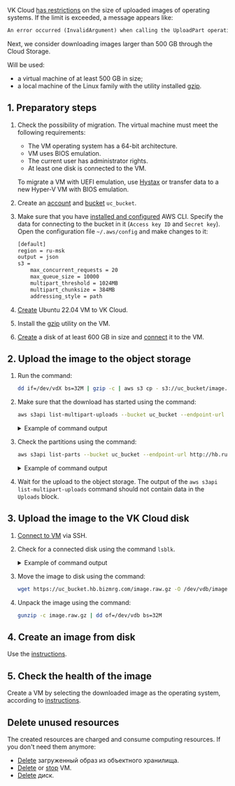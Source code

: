 VK Cloud [has restrictions](/en/base/account/concepts/quotasandlimits) on the size of uploaded images of operating systems. If the limit is exceeded, a message appears like:

```txt
An error occurred (InvalidArgument) when calling the UploadPart operation: Part number must be an integer between 1 and 10000, inclusive
```

Next, we consider downloading images larger than 500 GB through the Cloud Storage.

Will be used:

- a virtual machine of at least 500 GB in size;
- a local machine of the Linux family with the utility installed [gzip](https://www.gnu.org/software/gzip/manual/gzip.html).

## 1. Preparatory steps

1. Check the possibility of migration. The virtual machine must meet the following requirements:

   - The VM operating system has a 64-bit architecture.
   - VM uses BIOS emulation.
   - The current user has administrator rights.
   - At least one disk is connected to the VM.

   To migrate a VM with UEFI emulation, use [Hystax](/en/additionals/hystax/migration) or transfer data to a new Hyper-V VM with BIOS emulation.

1. Create an [account](/en/base/s3/access-management/s3-account) and [bucket](/en/base/s3/buckets/create-bucket) `uc_bucket`.
1. Make sure that you have [installed and configured](/en/base/s3/storage-connecting/s3-cli) AWS CLI. Specify the data for connecting to the bucket in it (`Access key ID` and `Secret key`). Open the configuration file `~/.aws/config` and make changes to it:

   ```txt
   [default]
   region = ru-msk
   output = json
   s3 =
       max_concurrent_requests = 20
       max_queue_size = 10000
       multipart_threshold = 1024MB
       multipart_chunksize = 384MB
       addressing_style = path
   ```

1. [Create](/en/base/iaas/instructions/vm/vm-create) Ubuntu 22.04 VM to VK Cloud.
1. Install the [gzip](https://www.gnu.org/software/gzip/manual/gzip.html) utility on the VM.
1. [Create](/en/base/iaas/instructions/vm-volumes#creating_a_disk) a disk of at least 600 GB in size and [connect](/en/base/iaas/instructions/vm-volumes#connecting_a_disk_to_a_vm) it to the VM.

## 2. Upload the image to the object storage

1. Run the command:

   ```bash
   dd if=/dev/vdX bs=32M | gzip -c | aws s3 cp - s3://uc_bucket/image.raw.gz --endpoint-url http://hb.ru-msk.vkcs.cloud
   ```

1. Make sure that the download has started using the command:

   ```bash
   aws s3api list-multipart-uploads --bucket uc_bucket --endpoint-url http://hb.ru-msk.vkcs.cloud
   ```

   <details>
    <summary>Example of command output</summary>

   ```json
    {
        "Uploads": [
            {
                "UploadId": "3ceXH7brs7r8DohqQ9BsJzfjkkhMxQux67Z8MQXYGh9BvfrmffLufWMzwiLWPbU3XkWE3ibSefgQ1GU81ER66EEHfKMZM8xxqRsDkBaN63XXXX",
                "Key": "image.raw.gz",
                "Initiated": "2021-12-08T11:57:42.929000+00:00",
                "StorageClass": "STANDARD",
                "Owner": {
                    "DisplayName": "mcs0000000000",
                    "ID": "4ed36441-69f5-4ac7-XXXX-07013f9ac3c5"
                },
                "Initiator": {
                    "ID": "P95mF7Kjo6aEfpiLA7XXXXX",
                    "DisplayName": "mcs0000000000"
                }
            }
        ]
    }
   ```

   </details>

1. Check the partitions using the command:

   ```bash
   aws s3api list-parts --bucket uc_bucket --endpoint-url http://hb.ru-msk.vkcs.cloud --key image.raw.gz  --upload-id 3ceXH7brs7r8DohqQ9BsJzfjkkhMxQux67Z8MQXYGh9BvfrmffLufWMzwiLWPbU3XkWE3ibSefgQ1GU81ER66EEHfKMZM8xxqRsDkBaN63XXXX
   ```

   <details>
    <summary>Example of command output</summary>

   ```json
    {
        "Parts": [
            {
                "PartNumber": 1,
                "LastModified": "2021-12-08T11:57:49.613000+00:00",
                "ETag": "\"6c8659343a53b1c4247e3769548e7181\"",
                "Size": 402653184
            },
            {
                "PartNumber": 2,
                "LastModified": "2021-12-08T11:57:49.019000+00:00",
                "ETag": "\"dc6138a7be543ec5b720e9a2a6273b76\"",
                "Size": 402653184
            }
        ],
        "Initiator": {
            "ID": "P95mF7Kjo6aEfpiLA7XXXXX",
            "DisplayName": "mcs0000000000"
        },
        "Owner": {
            "DisplayName": "mcs0000000000",
            "ID": "P95mF7Kjo6aEfpiLA7XXXXX"
        },
        "StorageClass": "STANDARD"
    }
   ```

   </details>

1. Wait for the upload to the object storage. The output of the `aws s3api list-multipart-uploads` command should not contain data in the `Uploads` block.

## 3. Upload the image to the VK Cloud disk

1. [Connect to VM](/en/base/iaas/instructions/vm/vm-connect/vm-connect-nix) via SSH.
1. Check for a connected disk using the command `lsblk`.

   <details>
    <summary>Example of command output</summary>

   ```bash
   NAME  MAJ:MIN RM SIZE RO TYPE MOUNTPOINT
   vda   252:0   0  10G  0  disk
   -vda1 252:1   0  10G  0  part /
   vdb   252:16  0  600G 0  disk 
   ```

   </details>

1. Move the image to disk using the command:

   ```bash
   wget https://uc_bucket.hb.bizmrg.com/image.raw.gz -O /dev/vdb/image.raw.gz
   ```

1. Unpack the image using the command:

   ```bash
   gunzip -c image.raw.gz | dd of=/dev/vdb bs=32M
   ```

## 4. Create an image from disk

Use the [instructions](/en/base/iaas/instructions/vm-images/vm-images-manage#creating_an_image).

## 5. Check the health of the image

Create a VM by selecting the downloaded image as the operating system, according to [instructions](/en/base/iaas/instructions/vm/vm-create).

## Delete unused resources

The created resources are charged and consume computing resources. If you don't need them anymore:

- [Delete](/en/base/iaas/instructions/vm-images/vm-images-manage#deleting_an_image) загруженный образ из объектного хранилища.
- [Delete](/en/base/iaas/instructions/vm/vm-manage#deleting_a_vm) or [stop](/en/base/iaas/instructions/vm/vm-manage#starting_stopping_reboot_the_vm) VM.
- [Delete](/en/base/iaas/instructions/vm-volumes#deleting_a_disk) диск.
